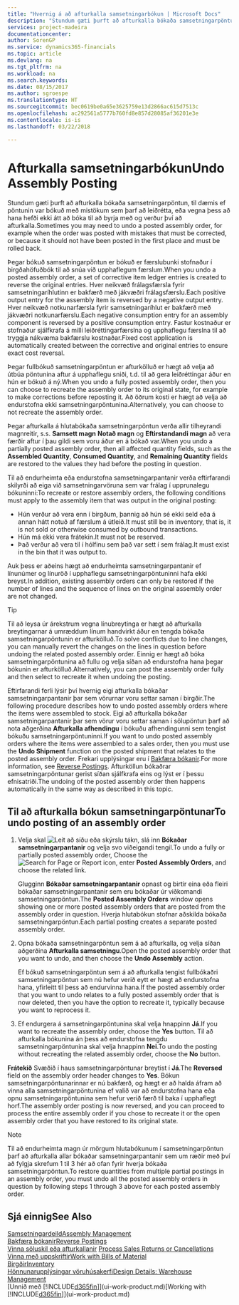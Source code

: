 ```yaml
---
title: "Hvernig á að afturkalla samsetningarbókun | Microsoft Docs"
description: "Stundum gæti þurft að afturkalla bókaða samsetningarpöntun, til dæmis ef pöntunin var bókuð með mistökum sem þarf að leiðrétta, eða vegna þess að hana hefði ekki átt að bóka til að byrja með og verður því að afturkalla."
services: project-madeira
documentationcenter: 
author: SorenGP
ms.service: dynamics365-financials
ms.topic: article
ms.devlang: na
ms.tgt_pltfrm: na
ms.workload: na
ms.search.keywords: 
ms.date: 08/15/2017
ms.author: sgroespe
ms.translationtype: HT
ms.sourcegitcommit: bec0619be0a65e3625759e13d2866ac615d7513c
ms.openlocfilehash: ac292561a5777b760fd8e857d28085af36201e3e
ms.contentlocale: is-is
ms.lasthandoff: 03/22/2018

---
```

# <a name="undo-assembly-posting"></a><span data-ttu-id="fe707-103">Afturkalla samsetningarbókun</span><span class="sxs-lookup"><span data-stu-id="fe707-103">Undo Assembly Posting</span></span>
<span data-ttu-id="fe707-104">Stundum gæti þurft að afturkalla bókaða samsetningarpöntun, til dæmis ef pöntunin var bókuð með mistökum sem þarf að leiðrétta, eða vegna þess að hana hefði ekki átt að bóka til að byrja með og verður því að afturkalla.</span><span class="sxs-lookup"><span data-stu-id="fe707-104">Sometimes you may need to undo a posted assembly order, for example when the order was posted with mistakes that must be corrected, or because it should not have been posted in the first place and must be rolled back.</span></span>

<span data-ttu-id="fe707-105">Þegar bókuð samsetningarpöntun er bókuð er færslubunki stofnaður í birgðahöfuðbók til að snúa við upphaflegum færslum.</span><span class="sxs-lookup"><span data-stu-id="fe707-105">When you undo a posted assembly order, a set of corrective item ledger entries is created to reverse the original entries.</span></span> <span data-ttu-id="fe707-106">Hver neikvæð frálagsfærsla fyrir samsetningaríhlutinn er bakfærð með jákvæðri frálagsfærslu.</span><span class="sxs-lookup"><span data-stu-id="fe707-106">Each positive output entry for the assembly item is reversed by a negative output entry.</span></span> <span data-ttu-id="fe707-107">Hver neikvæð notkunarfærsla fyrir samsetningaríhlut er bakfærð með jákvæðri notkunarfærslu.</span><span class="sxs-lookup"><span data-stu-id="fe707-107">Each negative consumption entry for an assembly component is reversed by a positive consumption entry.</span></span> <span data-ttu-id="fe707-108">Fastur kostnaður er stofnaður sjálfkrafa á milli leiðréttingarfærslna og upphaflegu færslna til að tryggja nákvæma bakfærslu kostnaðar.</span><span class="sxs-lookup"><span data-stu-id="fe707-108">Fixed cost application is automatically created between the corrective and original entries to ensure exact cost reversal.</span></span>  

<span data-ttu-id="fe707-109">Þegar fullbókuð samsetningarpöntun er afturkölluð er hægt að velja að útbúa pöntunina aftur á upphaflegu sniði, t.d. til að gera leiðréttingar áður en hún er bókuð á ný.</span><span class="sxs-lookup"><span data-stu-id="fe707-109">When you undo a fully posted assembly order, then you can choose to recreate the assembly order to its original state, for example to make corrections before reposting it.</span></span> <span data-ttu-id="fe707-110">Að öðrum kosti er hægt að velja að endurstofna ekki samsetningarpöntunina.</span><span class="sxs-lookup"><span data-stu-id="fe707-110">Alternatively, you can choose to not recreate the assembly order.</span></span>  

<span data-ttu-id="fe707-111">Þegar afturkalla á hlutabókaða samsetningarpöntun verða allir tilheyrandi magnreitir, s.s. **Samsett magn** **Notað magn** og **Eftirstandandi magn** að vera færðir aftur í þau gildi sem voru áður en á bókað var.</span><span class="sxs-lookup"><span data-stu-id="fe707-111">When you undo a partially posted assembly order, then all affected quantity fields, such as the **Assembled Quantity**, **Consumed Quantity**, and **Remaining Quantity** fields are restored to the values they had before the posting in question.</span></span>  

<span data-ttu-id="fe707-112">Til að endurheimta eða endurstofna samsetningarpantanir verða eftirfarandi skilyrði að eiga við samsetningarvöruna sem var frálag í upprunalegu bókuninni:</span><span class="sxs-lookup"><span data-stu-id="fe707-112">To recreate or restore assembly orders, the following conditions must apply to the assembly item that was output in the original posting:</span></span>  

-   <span data-ttu-id="fe707-113">Hún verður að vera enn í birgðum, þannig að hún sé ekki seld eða á annan hátt notuð af færslum á útleið.</span><span class="sxs-lookup"><span data-stu-id="fe707-113">It must still be in inventory, that is, it is not sold or otherwise consumed by outbound transactions.</span></span>  
-   <span data-ttu-id="fe707-114">Hún má ekki vera frátekin.</span><span class="sxs-lookup"><span data-stu-id="fe707-114">It must not be reserved.</span></span>  
-   <span data-ttu-id="fe707-115">Það verður að vera til í hólfinu sem það var sett í sem frálag.</span><span class="sxs-lookup"><span data-stu-id="fe707-115">It must exist in the bin that it was output to.</span></span>  

<span data-ttu-id="fe707-116">Auk þess er aðeins hægt að endurheimta samsetningarpantanir ef línunúmer og línuröð í upphaflegu samsetningarpöntuninni hafa ekki breyst.</span><span class="sxs-lookup"><span data-stu-id="fe707-116">In addition, existing assembly orders can only be restored if the number of lines and the sequence of lines on the original assembly order are not changed.</span></span>  

> [!TIP]  
>  <span data-ttu-id="fe707-117">Til að leysa úr árekstrum vegna línubreytinga er hægt að afturkalla breytingarnar á umræddum línum handvirkt áður en tengda bókaða samsetningarpöntunin er afturkölluð.</span><span class="sxs-lookup"><span data-stu-id="fe707-117">To solve conflicts due to line changes, you can manually revert the changes on the lines in question before undoing the related posted assembly order.</span></span> <span data-ttu-id="fe707-118">Einnig er hægt að bóka samsetningarpöntunina að fullu og velja síðan að endurstofna hana þegar bókunin er afturkölluð.</span><span class="sxs-lookup"><span data-stu-id="fe707-118">Alternatively, you can post the assembly order fully and then select to recreate it when undoing the posting.</span></span>  

<span data-ttu-id="fe707-119">Eftirfarandi ferli lýsir því hvernig eigi afturkalla bókaðar samsetningarpantanir þar sem vörurnar voru settar saman í birgðir.</span><span class="sxs-lookup"><span data-stu-id="fe707-119">The following procedure describes how to undo posted assembly orders where the items were assembled to stock.</span></span> <span data-ttu-id="fe707-120">Eigi að afturkalla bókaðar samsetningarpantanir þar sem vörur voru settar saman í sölupöntun þarf að nota aðgerðina **Afturkalla afhendingu** í bókuðu afhendingunni sem tengist bókuðu samsetningarpöntuninni.</span><span class="sxs-lookup"><span data-stu-id="fe707-120">If you want to undo posted assembly orders where the items were assembled to a sales order, then you must use the **Undo Shipment** function on the posted shipment that relates to the posted assembly order.</span></span> <span data-ttu-id="fe707-121">Frekari upplýsingar eru í [Bakfæra bókanir](finance-how-reverse-journal-posting.md).</span><span class="sxs-lookup"><span data-stu-id="fe707-121">For more information, see [Reverse Postings](finance-how-reverse-journal-posting.md).</span></span> <span data-ttu-id="fe707-122">Afturköllun bókaðrar samsetningarpöntunar gerist síðan sjálfkrafa eins og lýst er í þessu efnisatriði.</span><span class="sxs-lookup"><span data-stu-id="fe707-122">The undoing of the posted assembly order then happens automatically in the same way as described in this topic.</span></span>  

## <a name="to-undo-posting-of-an-assembly-order"></a><span data-ttu-id="fe707-123">Til að afturkalla bókun samsetningarpöntunar</span><span class="sxs-lookup"><span data-stu-id="fe707-123">To undo posting of an assembly order</span></span>  
1.  <span data-ttu-id="fe707-124">Velja skal ![Leit að síðu eða skýrslu](media/ui-search/search_small.png "Leit að síðu eða skýrslu táknið") tákn, slá inn  **Bókaðar samsetningarpantanir** og velja svo viðeigandi tengil.</span><span class="sxs-lookup"><span data-stu-id="fe707-124">To undo a fully or partially posted assembly order, Choose the ![Search for Page or Report](media/ui-search/search_small.png "Search for Page or Report icon") icon, enter **Posted Assembly Orders**, and choose the related link.</span></span>  

    <span data-ttu-id="fe707-125">Glugginn **Bókaðar samsetningarpantanir** opnast og birtir eina eða fleiri bókaðar samsetningarpantanir sem eru bókaðar úr viðkomandi samsetningarpöntun.</span><span class="sxs-lookup"><span data-stu-id="fe707-125">The **Posted Assembly Orders** window opens showing one or more posted assembly orders that are posted from the assembly order in question.</span></span> <span data-ttu-id="fe707-126">Hverja hlutabókun stofnar aðskilda bókaða samsetningarpöntun.</span><span class="sxs-lookup"><span data-stu-id="fe707-126">Each partial posting creates a separate posted assembly order.</span></span>  
2.  <span data-ttu-id="fe707-127">Opna bókaða samsetningarpöntun sem á að afturkalla, og velja síðan aðgerðina **Afturkalla samsetningu**.</span><span class="sxs-lookup"><span data-stu-id="fe707-127">Open the posted assembly order that you want to undo, and then choose the **Undo Assembly** action.</span></span>  

    <span data-ttu-id="fe707-128">Ef bókuð samsetningarpöntun sem á að afturkalla tengist fullbókaðri samsetningarpöntun sem nú hefur verið eytt er hægt að endurstofna hana, yfirleitt til þess að endurvinna hana.</span><span class="sxs-lookup"><span data-stu-id="fe707-128">If the posted assembly order that you want to undo relates to a fully posted assembly order that is now deleted, then you have the option to recreate it, typically because you want to reprocess it.</span></span>  
3.  <span data-ttu-id="fe707-129">Ef endurgera á samsetningarpöntunina skal velja hnappinn **Já**.</span><span class="sxs-lookup"><span data-stu-id="fe707-129">If you want to recreate the assembly order, choose the **Yes** button.</span></span> <span data-ttu-id="fe707-130">Til að afturkalla bókunina án þess að endurstofna tengdu samsetningarpöntunina skal velja hnappinn **Nei**.</span><span class="sxs-lookup"><span data-stu-id="fe707-130">To undo the posting without recreating the related assembly order, choose the **No** button.</span></span>  

<span data-ttu-id="fe707-131">**Frátekið** Svæðið í haus samsetningarpöntunar breytist í **Já**.</span><span class="sxs-lookup"><span data-stu-id="fe707-131">The **Reversed** field on the assembly order header changes to **Yes**.</span></span> <span data-ttu-id="fe707-132">Bókun samsetningarpöntunarinnar er nú bakfærð, og hægt er að halda áfram að vinna alla samsetningarpöntunina ef valið var að endurstofna hana eða opnu samsetningarpöntunina sem hefur verið færð til baka í upphaflegt horf.</span><span class="sxs-lookup"><span data-stu-id="fe707-132">The assembly order posting is now reversed, and you can proceed to process the entire assembly order if you chose to recreate it or the open assembly order that you have restored to its original state.</span></span>  

> [!NOTE]  
>  <span data-ttu-id="fe707-133">Til að endurheimta magn úr mörgum hlutabókunum í samsetningarpöntun þarf að afturkalla allar bókaðar samsetningarpantanir sem um ræðir með því að fylgja skrefum 1 til 3 hér að ofan fyrir hverja bókaða samsetningarpöntun.</span><span class="sxs-lookup"><span data-stu-id="fe707-133">To restore quantities from multiple partial postings in an assembly order, you must undo all the posted assembly orders in question by following steps 1 through 3 above for each posted assembly order.</span></span>  

## <a name="see-also"></a><span data-ttu-id="fe707-134">Sjá einnig</span><span class="sxs-lookup"><span data-stu-id="fe707-134">See Also</span></span>  
[<span data-ttu-id="fe707-135">Samsetningardeild</span><span class="sxs-lookup"><span data-stu-id="fe707-135">Assembly Management</span></span>](assembly-assemble-items.md)  
[<span data-ttu-id="fe707-136">Bakfæra bókanir</span><span class="sxs-lookup"><span data-stu-id="fe707-136">Reverse Postings</span></span>](finance-how-reverse-journal-posting.md)  
<span data-ttu-id="fe707-137">[Vinna söluskil eða afturkallanir](sales-how-process-sales-returns-cancellations.md)  </span><span class="sxs-lookup"><span data-stu-id="fe707-137">[Process Sales Returns or Cancellations](sales-how-process-sales-returns-cancellations.md)  </span></span>  
[<span data-ttu-id="fe707-138">Vinna með uppskriftir</span><span class="sxs-lookup"><span data-stu-id="fe707-138">Work with Bills of Material</span></span>](inventory-how-work-BOMs.md)  
[<span data-ttu-id="fe707-139">Birgðir</span><span class="sxs-lookup"><span data-stu-id="fe707-139">Inventory</span></span>](inventory-manage-inventory.md)  
[<span data-ttu-id="fe707-140">Hönnunarupplýsingar vöruhúsakerfi</span><span class="sxs-lookup"><span data-stu-id="fe707-140">Design Details: Warehouse Management</span></span>](design-details-warehouse-management.md)  
<span data-ttu-id="fe707-141">[Unnið með [!INCLUDE[d365fin](includes/d365fin_md.md)]](ui-work-product.md)</span><span class="sxs-lookup"><span data-stu-id="fe707-141">[Working with [!INCLUDE[d365fin](includes/d365fin_md.md)]](ui-work-product.md)</span></span>

